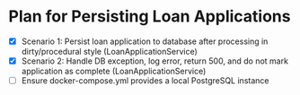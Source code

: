 # Plan for Persisting Loan Applications

- [x] Scenario 1: Persist loan application to database after processing in dirty/procedural style (LoanApplicationService)
- [x] Scenario 2: Handle DB exception, log error, return 500, and do not mark application as complete (LoanApplicationService)
- [ ] Ensure docker-compose.yml provides a local PostgreSQL instance
